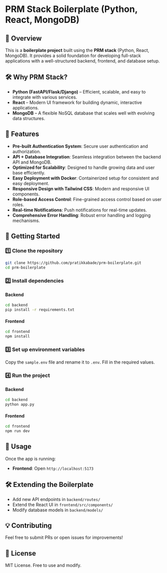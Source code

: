 # PRM Stack Boilerplate (Python, React, MongoDB)

## 🚀 Overview
This is a **boilerplate project** built using the **PRM stack** (Python, React, MongoDB). It provides a solid foundation for developing full-stack applications with a well-structured backend, frontend, and database setup.

## 🛠️ Why PRM Stack?
- **Python (FastAPI/Flask/Django)** – Efficient, scalable, and easy to integrate with various services.
- **React** – Modern UI framework for building dynamic, interactive applications.
- **MongoDB** – A flexible NoSQL database that scales well with evolving data structures.

## 📌 Features
- **Pre-built Authentication System**: Secure user authentication and authorization.
- **API + Database Integration**: Seamless integration between the backend API and MongoDB.
- **Optimized for Scalability**: Designed to handle growing data and user base efficiently.
- **Easy Deployment with Docker**: Containerized setup for consistent and easy deployment.
- **Responsive Design with Tailwind CSS**: Modern and responsive UI components.
- **Role-based Access Control**: Fine-grained access control based on user roles.
- **Real-time Notifications**: Push notifications for real-time updates.
- **Comprehensive Error Handling**: Robust error handling and logging mechanisms.


## 🚀 Getting Started
### 1️⃣ Clone the repository
```bash
git clone https://github.com/pratikkabade/prm-boilerplate.git
cd prm-boilerplate
```

### 2️⃣ Install dependencies
#### Backend
```bash
cd backend
pip install -r requirements.txt
```
#### Frontend
```bash
cd frontend
npm install
```

### 3️⃣ Set up environment variables
Copy the `sample.env` file and rename it to `.env`. Fill in the required values.

### 4️⃣ Run the project
#### Backend
```bash
cd backend
python app.py
```
#### Frontend
```bash
cd frontend
npm run dev
```

## 📌 Usage
Once the app is running:
- **Frontend**: Open `http://localhost:5173`

## 🛠️ Extending the Boilerplate
- Add new API endpoints in `backend/routes/`
- Extend the React UI in `frontend/src/components/`
- Modify database models in `backend/models/`

## 💡 Contributing
Feel free to submit PRs or open issues for improvements!

## 📝 License
MIT License. Free to use and modify.

